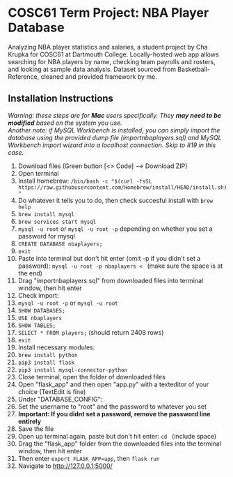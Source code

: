 # COSC61 Term Project: NBA Player Database #
Analyzing NBA player statistics and salaries, a student project by Cha Krupka for COSC61 at Dartmouth College.
Locally-hosted web app allows searching for NBA players by name, checking team payrolls and rosters, and looking at sample data analysis. Dataset sourced from Basketball-Reference, cleaned and provided framework by me.
## Installation Instructions ##
_Warning: these steps are for **Mac** users specifically. They **may need to be modified** based on the system you use._  
_Another note: if MySQL Workbench is installed, you can simply import the database using the provided dump file (importnbaplayers.sql) and MySQL Workbench import wizard into a localhost connection. Skip to #19 in this case._
1. Download files (Green button [<> Code] --> Download ZIP)
2. Open terminal
3. Install homebrew: `/bin/bash -c "$(curl -fsSL https://raw.githubusercontent.com/Homebrew/install/HEAD/install.sh)"`
4. Do whatever it tells you to do, then check succesful install with `brew help`
5. `brew install mysql`
6. `brew services start mysql`
7. `mysql -u root` or `mysql -u root -p` depending on whether you set a password for mysql
8. `CREATE DATABASE nbaplayers;`
9. `exit`
10. Paste into terminal but don't hit enter (omit -p if you didn't set a password): `mysql -u root -p nbaplayers < ` (make sure the space is at the end)
11. Drag "importnbaplayers.sql" from downloaded files into terminal window, then hit enter
12. Check import:
13. `mysql -u root -p` or `mysql -u root`
14. `SHOW DATABASES;`
15. `USE nbaplayers`
16. `SHOW TABLES;`
17. `SELECT * FROM players;` (should return 2408 rows)
18. `exit`
19. Install necessary modules:
20. `brew install python`
21. `pip3 install flask`
22. `pip3 install mysql-connector-python`
23. Close terminal, open the folder of downloaded files
24. Open "flask_app" and then open "app.py" with a texteditor of your choice (TextEdit is fine)
25. Under "DATABASE_CONFIG":
26. Set the username to "root" and the password to whatever you set
27. **Important: If you didnt set a password, remove the password line entirely**
28. Save the file
29. Open up terminal again, paste but don't hit enter: `cd ` (include space)
30. Drag the "flask_app" folder from the downloaded files into the terminal window, then hit enter
31. Then enter `export FLASK_APP=app`, then `flask run`
32. Navigate to http://127.0.0.1:5000/
